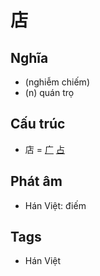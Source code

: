 # 店

## Nghĩa

* (nghiễm chiếm)
* (n) quán trọ

## Cấu trúc
* 店 = [广](广.md) [占](占.md)

## Phát âm

* Hán Việt: điếm

## Tags
* Hán Việt

<script>window.HANZI_FIELD='店';</script>
